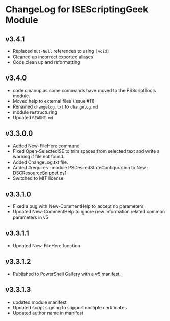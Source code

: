 # ChangeLog for ISEScriptingGeek Module

## v3.4.1

+ Replaced `Out-Null` references to using `[void]`
+ Cleaned up incorrect exported aliases
+ Code clean up and reformatting

## v3.4.0

+ code cleanup as some commands have moved to the PSScriptTools module.
+ Moved help to external files (Issue #11)
+ Renamed `changelog.txt` to `changelog.md`
+ module restructuring
+ Updated `README.md`

## v3.3.0.0

+ Added New-FileHere command
+ Fixed Open-SelectedISE to trim spaces from selected text and write a warning if file not found.
+ Added ChangeLog.txt file.
+ Added #requires -module PSDesiredStateConfiguration to New-DSCResourceSnippet.ps1
+ Switched to MIT license

## v3.3.1.0

+ Fixed a bug with New-CommentHelp to accept no parameters
+ Updated New-CommentHelp to ignore new Information related common parameters in v5

## v3.3.1.1

+ Updated New-FileHere function

## v3.3.1.2

+ Published to PowerShell Gallery with a v5 manifest.

## v3.3.1.3

+ updated module manifest
+ Updated script signing to support multiple certificates
+ Updated author name in manifest

